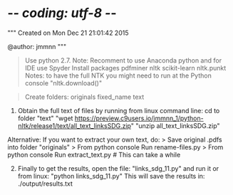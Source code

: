 # -*- coding: utf-8 -*-
"""
Created on Mon Dec 21 21:01:42 2015

@author: jmmnn
"""

> Use python 2.7. Note: Recomment to use Anaconda python and for IDE use Spyder
> Install packages pdfminer nltk scikit-learn nltk.punkt
Notes: to have the full NTK you might need to run at the Python console "nltk.download()" 

>Create folders:
    originals
    fixed_name
    text

1) Obtain the full text of files by running from linux command line:
cd to folder "text"
"wget https://preview.c9users.io/jmmnn_1/python-nltk/release1/text/all_text_linksSDG.zip"
"unzip all_text_linksSDG.zip"

Alternative: If you want to extract your own text, do:
    > Save original .pdfs into folder "originals"
    > From python console Run rename-files.py
    > From python console Run extract_text.py  # This can take a while

2) Finally to get the results, open the file:
"links_sdg_11.py" and run it or from linux: "python links_sdg_11.py"
This will save the results in: ./output/results.txt

